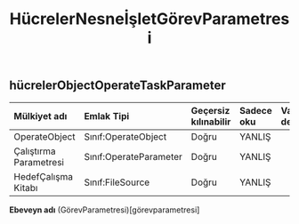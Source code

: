 ﻿---
title: HücrelerNesneİşletGörevParametresi
second_title: Aspose.Cells Cloud Documen
type: docs
url: /tr/specification/model/cellsobjectoperatetaskparameter/
description: "Aspose.Cells Bulut modeli spesifikasyonu: CellsObjectOperateTaskParameter. Açma, oluşturma, düzenleme, bölme, birleştirme, karşılaştırma ve dönüştürme gibi özelliklerle Excel ve diğer elektronik tablo belgelerini zahmetsizce yönetin"
weight: 50
---
## **hücrelerObjectOperateTaskParameter**

 

| Mülkiyet adı| Emlak Tipi| Geçersiz kılınabilir| Sadece oku| Varsayılan değer| Tanım|
|:- |:- |:- |:- |:- |:- |
| OperateObject| Sınıf:OperateObject| Doğru| YANLIŞ|||
| Çalıştırma Parametresi| Sınıf:OperateParameter| Doğru| YANLIŞ|||
| HedefÇalışma Kitabı| Sınıf:FileSource| Doğru| YANLIŞ|||

**Ebeveyn adı** (GörevParametresi)[görevparametresi]
